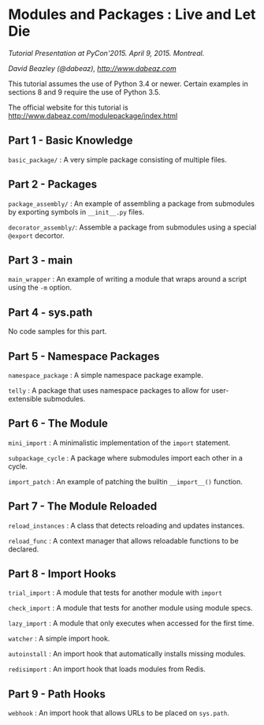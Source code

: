# Modules and Packages : Live and Let Die

*Tutorial Presentation at PyCon'2015.  April 9, 2015.  Montreal.*

*David Beazley (@dabeaz), http://www.dabeaz.com*

This tutorial assumes the use of Python 3.4 or newer.  Certain examples
in sections 8 and 9 require the use of Python 3.5. 

The official website for this tutorial is http://www.dabeaz.com/modulepackage/index.html

## Part 1 - Basic Knowledge

`basic_package/` : A very simple package consisting of multiple files.

## Part 2 - Packages

`package_assembly/` : An example of assembling a package from submodules
by exporting symbols in `__init__.py` files.

`decorator_assembly/`: Assemble a package from submodules using a special
`@export` decortor.

## Part 3 - __main__

`main_wrapper` : An example of writing a module that wraps around a script 
using the `-m` option.

## Part 4 - sys.path

No code samples for this part.

## Part 5 - Namespace Packages

`namespace_package` : A simple namespace package example.

`telly` : A package that uses namespace packages to allow for user-extensible submodules.

## Part 6 - The Module

`mini_import` : A minimalistic implementation of the `import` statement.

`subpackage_cycle` : A package where submodules import each other in a cycle.

`import_patch` : An example of patching the builtin `__import__()` function.

## Part 7 - The Module Reloaded

`reload_instances` : A class that detects reloading and updates instances.

`reload_func` : A context manager that allows reloadable functions to be declared.

## Part 8 - Import Hooks

`trial_import` : A module that tests for another module with `import`

`check_import` : A module that tests for another module using module specs.

`lazy_import` : A module that only executes when accessed for the first time.

`watcher` : A simple import hook.

`autoinstall` : An import hook that automatically installs missing modules.

`redisimport` : An import hook that loads modules from Redis.

## Part 9 - Path Hooks

`webhook` : An import hook that allows URLs to be placed on `sys.path`.
